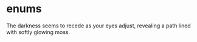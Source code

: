 # enums

The darkness seems to recede as your eyes adjust, revealing a path lined with softly glowing moss.
